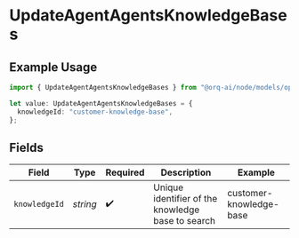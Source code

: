 # UpdateAgentAgentsKnowledgeBases

## Example Usage

```typescript
import { UpdateAgentAgentsKnowledgeBases } from "@orq-ai/node/models/operations";

let value: UpdateAgentAgentsKnowledgeBases = {
  knowledgeId: "customer-knowledge-base",
};
```

## Fields

| Field                                             | Type                                              | Required                                          | Description                                       | Example                                           |
| ------------------------------------------------- | ------------------------------------------------- | ------------------------------------------------- | ------------------------------------------------- | ------------------------------------------------- |
| `knowledgeId`                                     | *string*                                          | :heavy_check_mark:                                | Unique identifier of the knowledge base to search | customer-knowledge-base                           |